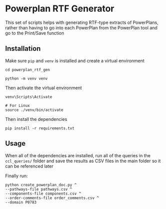 # Powerplan RTF Generator

This set of scripts helps with generating RTF-type extracts of PowerPlans, rather than having to go into each PowerPlan from the PowerPlan tool and go to the Print/Save function

## Installation
Make sure `pip` and `venv` is installed and create a virtual environment
```
cd powerplan_rtf_gen

python -m venv venv
```

Then activate the virtual environment
```
venv\Scripts\Activate

# For Linux
source ./venv/bin/activate
```

Then install the dependencies
```
pip install -r requirements.txt
```

## Usage
When all of the dependencies are installed, run all of the queries in the `ccl_queries/` folder and save the results as CSV files in the main folder so it can be referenced later

Finally run:
```
python create_powerplan_doc.py ^
--pathways-file pathways.csv ^
--components-file components.csv ^
--order-comments-file order_comments.csv ^
--domain P0783
```